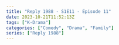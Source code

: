 ```yaml
---
title: "Reply 1988 - S1E11 - Episode 11"
date: 2023-10-21T11:52:13Z
tags: ["K-Drama"]
categories: ["Comedy", "Drama", "Family"]
series: ["Reply 1988"]
---
```



<mux-player stream-type="on-demand"
  src="https://kp3d-my.sharepoint.com/personal/ryoo_kp3d_onmicrosoft_com/_layouts/15/download.aspx?share=EW9ryPxglBlOkvgbppDTEjgBGplFgZA4-E48Lun5KYLFow" prefer-playback="mse" controls>
  </mux-player>
  
  
  <script src="https://cdn.jsdelivr.net/npm/@mux/mux-player"></script>
  
 <script type="application/ld+json">
 {
  "@context": "https://schema.org/",
  "@type": "VideoObject",
  "name": "Reply 1988 - S1E11 - Episode 11",
  "contentUrl": "https://stream.mux.com/NFIhqdPb5wrZwdNq00DWeMFXGW7BDj3NyIEGlVFVFhCc.m3u8",
  "thumbnailUrl": "https://www.themoviedb.org/t/p/original/oDEPqQstDYUHUxzyHotV8yrnzGk.jpg?width=314&fit_mode=preserve&time=25",
  "uploadDate": "2023-10-21T11:52:13Z",
}

</script>
